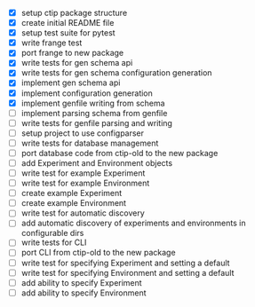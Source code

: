 - [x] setup ctip package structure
- [x] create initial README file
- [x] setup test suite for pytest
- [x] write frange test
- [x] port frange to new package
- [x] write tests for gen schema api
- [x] write tests for gen schema configuration generation
- [x] implement gen schema api
- [x] implement configuration generation
- [x] implement genfile writing from schema
- [ ] implement parsing schema from genfile
- [ ] write tests for genfile parsing and writing
- [ ] setup project to use configparser
- [ ] write tests for database management
- [ ] port database code from ctip-old to the new package
- [ ] add Experiment and Environment objects
- [ ] write test for example Experiment
- [ ] write test for example Environment
- [ ] create example Experiment
- [ ] create example Environment
- [ ] write test for automatic discovery
- [ ] add automatic discovery of experiments and environments in configurable dirs
- [ ] write tests for CLI
- [ ] port CLI from ctip-old to the new package
- [ ] write test for specifying Experiment and setting a default
- [ ] write test for specifying Environment and setting a default
- [ ] add ability to specify Experiment
- [ ] add ability to specify Environment

